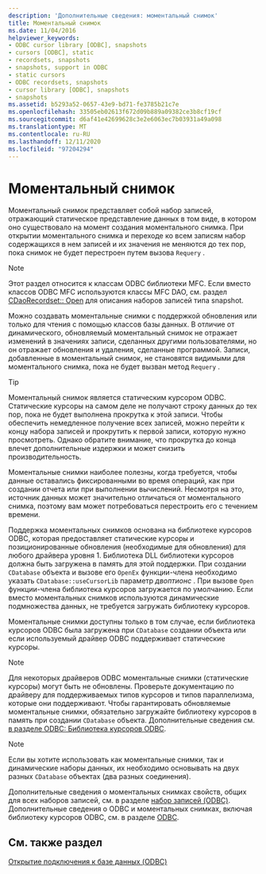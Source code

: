 ```yaml
---
description: 'Дополнительные сведения: моментальный снимок'
title: Моментальный снимок
ms.date: 11/04/2016
helpviewer_keywords:
- ODBC cursor library [ODBC], snapshots
- cursors [ODBC], static
- recordsets, snapshots
- snapshots, support in ODBC
- static cursors
- ODBC recordsets, snapshots
- cursor library [ODBC], snapshots
- snapshots
ms.assetid: b5293a52-0657-43e9-bd71-fe3785b21c7e
ms.openlocfilehash: 33505eb02613f672d09b889a09382ce3b8cf19cf
ms.sourcegitcommit: d6af41e42699628c3e2e6063ec7b03931a49a098
ms.translationtype: MT
ms.contentlocale: ru-RU
ms.lasthandoff: 12/11/2020
ms.locfileid: "97204294"
---
```

# <a name="snapshot"></a>Моментальный снимок

Моментальный снимок представляет собой набор записей, отражающий статическое представление данных в том виде, в котором оно существовало на момент создания моментального снимка. При открытии моментального снимка и переходе ко всем записям набор содержащихся в нем записей и их значения не меняются до тех пор, пока снимок не будет перестроен путем вызова `Requery` .

> [!NOTE]
> Этот раздел относится к классам ODBC библиотеки MFC. Если вместо классов ODBC MFC используются классы MFC DAO, см. раздел [CDaoRecordset:: Open](../../mfc/reference/cdaorecordset-class.md#open) для описания наборов записей типа snapshot.

Можно создавать моментальные снимки с поддержкой обновления или только для чтения с помощью классов базы данных. В отличие от динамического, обновляемый моментальный снимок не отражает изменений в значениях записи, сделанных другими пользователями, но он отражает обновления и удаления, сделанные программой. Записи, добавленные в моментальный снимок, не становятся видимыми для моментального снимка, пока не будет вызван метод `Requery` .

> [!TIP]
> Моментальный снимок является статическим курсором ODBC. Статические курсоры на самом деле не получают строку данных до тех пор, пока не будет выполнена прокрутка к этой записи. Чтобы обеспечить немедленное получение всех записей, можно перейти к концу набора записей и прокрутить к первой записи, которую нужно просмотреть. Однако обратите внимание, что прокрутка до конца влечет дополнительные издержки и может снизить производительность.

Моментальные снимки наиболее полезны, когда требуется, чтобы данные оставались фиксированными во время операций, как при создании отчета или при выполнении вычислений. Несмотря на это, источник данных может значительно отличаться от моментального снимка, поэтому вам может потребоваться перестроить его с течением времени.

Поддержка моментальных снимков основана на библиотеке курсоров ODBC, которая предоставляет статические курсоры и позиционированные обновления (необходимые для обновления) для любого драйвера уровня 1. Библиотека DLL библиотеки курсоров должна быть загружена в память для этой поддержки. При создании `CDatabase` объекта и вызове его `OpenEx` функции-члена необходимо указать `CDatabase::useCursorLib` параметр *двоптионс* . При вызове `Open` функции-члена библиотека курсоров загружается по умолчанию. Если вместо моментальных снимков используются динамические подмножества данных, не требуется загружать библиотеку курсоров.

Моментальные снимки доступны только в том случае, если библиотека курсоров ODBC была загружена при `CDatabase` создании объекта или если используемый драйвер ODBC поддерживает статические курсоры.

> [!NOTE]
> Для некоторых драйверов ODBC моментальные снимки (статические курсоры) могут быть не обновлены. Проверьте документацию по драйверу для поддерживаемых типов курсоров и типов параллелизма, которые они поддерживают. Чтобы гарантировать обновляемые моментальные снимки, обязательно загружайте библиотеку курсоров в память при создании `CDatabase` объекта. Дополнительные сведения см. [в разделе ODBC: Библиотека курсоров ODBC](../../data/odbc/odbc-the-odbc-cursor-library.md).

> [!NOTE]
> Если вы хотите использовать как моментальные снимки, так и динамические наборы данных, их необходимо основывать на двух разных `CDatabase` объектах (два разных соединения).

Дополнительные сведения о моментальных снимках свойств, общих для всех наборов записей, см. в разделе [набор записей (ODBC)](../../data/odbc/recordset-odbc.md). Дополнительные сведения о ODBC и моментальных снимках, включая библиотеку курсоров ODBC, см. в разделе [ODBC](../../data/odbc/odbc-basics.md).

## <a name="see-also"></a>См. также раздел

[Открытие подключения к базе данных (ODBC)](../../data/odbc/open-database-connectivity-odbc.md)
